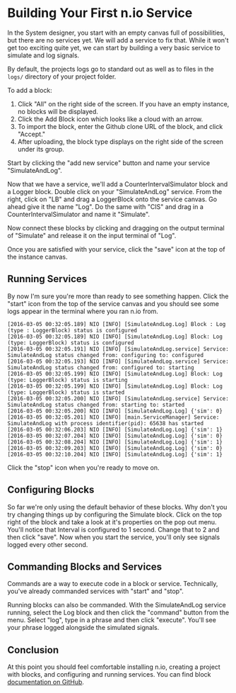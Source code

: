 # Building Your First n.io Service

In the System designer, you start with an empty canvas full of possibilities, but there are no services yet. We will add a service to fix that. While it won't get too exciting quite yet, we can start by building a very basic service to simulate and log signals.

By default, the projects logs go to standard out as well as to files in the `logs/` directory of your project folder.



To add a block:

1. Click "All" on the right side of the screen. If you have an empty instance, no blocks will be displayed.
2. Click the Add Block icon which looks like a cloud with an arrow.
3. To import the block, enter the Github clone URL of the block, and click "Accept."
4. After uploading, the block type displays on the right side of the screen under its group.

Start by clicking the "add new service" button and name your service "SimulateAndLog".

Now that we have a service, we'll add a CounterIntervalSimulator block and a Logger block. Double click on your "SimulateAndLog" service. From the right, click on "LB" and drag a LoggerBlock onto the service canvas. Go ahead give it the name "Log". Do the same with "CIS" and drag in a CounterIntervalSimulator and name it "Simulate".

Now connect these blocks by clicking and dragging on the output terminal of "Simulate" and release it on the input terminal of "Log".

Once you are satisfied with your service, click the "save" icon at the top of the instance canvas.

## Running Services

By now I'm sure you're more than ready to see something happen. Click the "start" icon from the top of the service canvas and you should see some logs appear in the terminal where you ran n.io from.

```
[2016-03-05 00:32:05.189] NIO [INFO] [SimulateAndLog.Log] Block : Log (type : LoggerBlock) status is configured
[2016-03-05 00:32:05.189] NIO [INFO] [SimulateAndLog.Log] Block: Log (type: LoggerBlock) status is configured
[2016-03-05 00:32:05.191] NIO [INFO] [SimulateAndLog.service] Service: SimulateAndLog status changed from: configuring to: configured
[2016-03-05 00:32:05.193] NIO [INFO] [SimulateAndLog.service] Service: SimulateAndLog status changed from: configured to: starting
[2016-03-05 00:32:05.199] NIO [INFO] [SimulateAndLog.Log] Block: Log (type: LoggerBlock) status is starting
[2016-03-05 00:32:05.199] NIO [INFO] [SimulateAndLog.Log] Block: Log (type: LoggerBlock) status is started
[2016-03-05 00:32:05.200] NIO [INFO] [SimulateAndLog.service] Service: SimulateAndLog status changed from: starting to: started
[2016-03-05 00:32:05.200] NIO [INFO] [SimulateAndLog.Log] {'sim': 0}
[2016-03-05 00:32:05.201] NIO [INFO] [main.ServiceManager] Service: SimulateAndLog with process identifier(pid): 65638 has started
[2016-03-05 00:32:06.203] NIO [INFO] [SimulateAndLog.Log] {'sim': 1}
[2016-03-05 00:32:07.204] NIO [INFO] [SimulateAndLog.Log] {'sim': 0}
[2016-03-05 00:32:08.204] NIO [INFO] [SimulateAndLog.Log] {'sim': 1}
[2016-03-05 00:32:09.203] NIO [INFO] [SimulateAndLog.Log] {'sim': 0}
[2016-03-05 00:32:10.204] NIO [INFO] [SimulateAndLog.Log] {'sim': 1}
```

Click the "stop" icon when you're ready to move on.

## Configuring Blocks

So far we're only using the default behavior of these blocks. Why don't you try changing things up by configuring the Simulate block. Click on the top right of the block and take a look at it's properties on the pop out menu. You'll notice that Interval is configured to 1 second. Change that to 2 and then click "save". Now when you start the service, you'll only see signals logged every other second.

## Commanding Blocks and Services

Commands are a way to execute code in a block or service. Technically, you've already commanded services with "start" and "stop".

Running blocks can also be commanded. With the SimulateAndLog service running, select the Log block and then click the "command" button from the menu. Select "log", type in a phrase and then click "execute". You'll see your phrase logged alongside the simulated signals.

## Conclusion

At this point you should feel comfortable installing n.io, creating a project with blocks, and configuring and running services. You can find block [documentation on GitHub](https://github.com/nio-blocks).


